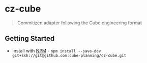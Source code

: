 # cz-cube

> Commitizen adapter following the Cube engineering format

## Getting Started

- Install with [NPM](https://www.npmjs.org/) - `npm install --save-dev git+ssh://git@github.com:cube-planning/cz-cube.git`

